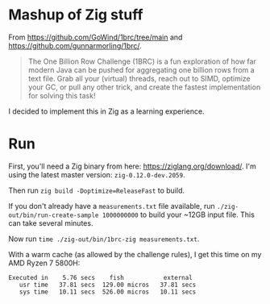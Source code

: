# Mashup of Zig stuff

From https://github.com/GoWind/1brc/tree/main and https://github.com/gunnarmorling/1brc/.

> The One Billion Row Challenge (1BRC) is a fun exploration of how far modern Java can be pushed for aggregating one billion rows from a text file. 
> Grab all your (virtual) threads, reach out to SIMD, optimize your GC, or pull any other trick, and create the fastest implementation for solving this task!

I decided to implement this in Zig as a learning experience.

# Run

First, you'll need a Zig binary from here: https://ziglang.org/download/.
I'm using the latest master version: `zig-0.12.0-dev.2059`.

Then run `zig build -Doptimize=ReleaseFast` to build.

If you don't already have a `measurements.txt` file available, run `./zig-out/bin/run-create-sample 1000000000` to build your ~12GB input file.
This can take several minutes.

Now run `time ./zig-out/bin/1brc-zig measurements.txt`. 

With a warm cache (as allowed by the challenge rules), I get this time on my AMD Ryzen 7 5800H:

```
Executed in    5.76 secs    fish           external
   usr time   37.81 secs  129.00 micros   37.81 secs
   sys time   10.11 secs  526.00 micros   10.11 secs
```

